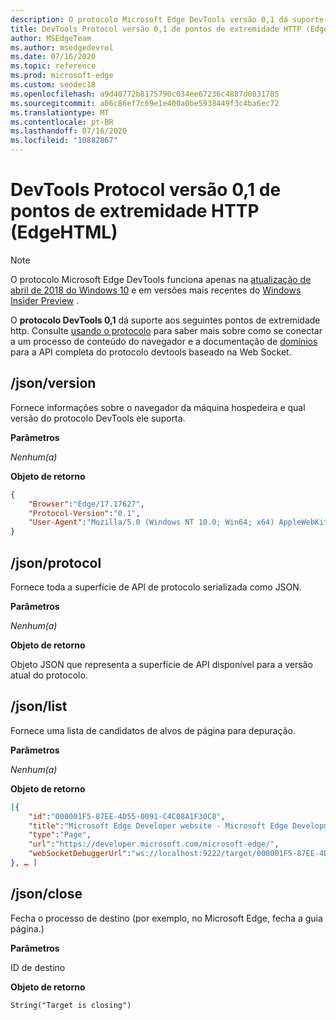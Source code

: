 ```yaml
---
description: O protocolo Microsoft Edge DevTools versão 0,1 dá suporte aos seguintes pontos de extremidade HTTP.
title: DevTools Protocol versão 0,1 de pontos de extremidade HTTP (EdgeHTML)
author: MSEdgeTeam
ms.author: msedgedevrel
ms.date: 07/16/2020
ms.topic: reference
ms.prod: microsoft-edge
ms.custom: seodec18
ms.openlocfilehash: a9d40772b8175790c034ee67236c4887d0831785
ms.sourcegitcommit: a06c86ef7c69e1e400a0be5938449f3c4ba6ec72
ms.translationtype: MT
ms.contentlocale: pt-BR
ms.lasthandoff: 07/16/2020
ms.locfileid: "10882867"
---
```

# DevTools Protocol versão 0,1 de pontos de extremidade HTTP (EdgeHTML)  

> [!NOTE]
> O protocolo Microsoft Edge DevTools funciona apenas na [atualização de abril de 2018 do Windows 10](https://blogs.windows.com/windowsexperience/2018/04/30/how-to-get-the-windows-10-april-2018-update/#5VXkQMU41CJzZPER.97) e em versões mais recentes do [Windows Insider Preview](https://insider.windows.com/en-us/getting-started/) .

O **protocolo DevTools 0,1** dá suporte aos seguintes pontos de extremidade http. Consulte [usando o protocolo](../index.md#using-the-protocol) para saber mais sobre como se conectar a um processo de conteúdo do navegador e a documentação de [domínios](domains/index.md) para a API completa do protocolo devtools baseado na Web Socket.

## /json/version
Fornece informações sobre o navegador da máquina hospedeira e qual versão do protocolo DevTools ele suporta.

**Parâmetros**

*Nenhum(a)*

**Objeto de retorno**

```json
{
    "Browser":"Edge/17.17627",
    "Protocol-Version":"0.1",
    "User-Agent":"Mozilla/5.0 (Windows NT 10.0; Win64; x64) AppleWebKit/537.36 (KHTML, like Gecko) Chrome/64.0.3282.140 Safari/537.36 Edge/17.17627"
}
```

## /json/protocol

Fornece toda a superfície de API de protocolo serializada como JSON.

**Parâmetros**

*Nenhum(a)*

**Objeto de retorno**

Objeto JSON que representa a superfície de API disponível para a versão atual do protocolo.

## /json/list

Fornece uma lista de candidatos de alvos de página para depuração.

**Parâmetros**

*Nenhum(a)*

**Objeto de retorno**

```json
[{
    "id":"000001F5-87EE-4D55-0091-C4C08A1F30C8",
    "title":"Microsoft Edge Developer website - Microsoft Edge Development",
    "type":"Page",
    "url":"https://developer.microsoft.com/microsoft-edge/",
    "webSocketDebuggerUrl":"ws://localhost:9222/target/000001F5-87EE-4D55-0091-C4C08A1F30C8"
}, … ]
```

## /json/close

Fecha o processo de destino (por exemplo, no Microsoft Edge, fecha a guia página.)

**Parâmetros**

ID de destino 

**Objeto de retorno**

```
String("Target is closing")
```
